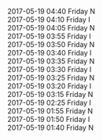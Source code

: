 2017-05-19 04:40 Friday  N  
2017-05-19 04:10 Friday  I  
2017-05-19 04:05 Friday  N  
2017-05-19 03:55 Friday  I  
2017-05-19 03:50 Friday  N  
2017-05-19 03:40 Friday  I  
2017-05-19 03:35 Friday  N  
2017-05-19 03:30 Friday  I  
2017-05-19 03:25 Friday  N  
2017-05-19 03:20 Friday  I  
2017-05-19 03:15 Friday  N  
2017-05-19 02:25 Friday  I  
2017-05-19 01:55 Friday  N  
2017-05-19 01:50 Friday  I  
2017-05-19 01:40 Friday  N  
